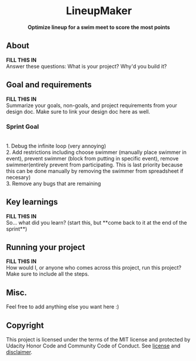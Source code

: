 <h1 align="center">LineupMaker</h1>
<p align="center"><strong>Optimize lineup for a swim meet to score the most points</strong>
<br/>

<h2>About</h2>
<strong>FILL THIS IN</strong><br/>
Answer these questions: What is your project? Why'd you build it?

<h2>Goal and requirements</h2>
<strong>FILL THIS IN</strong><br/>
 Summarize your goals, non-goals, and project requirements from your design doc. Make sure to link your design doc here as well.
 
 <h3>Sprint Goal</h3>
<strong></strong><br/>
1. Debug the infinite loop (very annoying) <br/>    
2. Add restrictions including choose swimmer (manually place swimmer in event), prevent swimmer (block from putting in specific event), remove swimmer(entirely prevent from participating. This is last priority because this can be done manually by removing the swimmer from spreadsheet if necesary)<br/>     
3. Remove any bugs that are remaining  <br/>  

<h2>Key learnings</h2>
<strong>FILL THIS IN</strong><br/>
So... what did you learn? (start this, but **come back to it at the end of the sprint**)

<h2>Running your project</h2>
<strong>FILL THIS IN</strong><br/>
How would I, or anyone who comes across this project, run this project? Make sure to include all the steps.

<h2>Misc.</h2>
Feel free to add anything else you want here :)

<h2>Copyright</h2>
This project is licensed under the terms of the MIT license and protected by Udacity Honor Code and Community Code of Conduct. See <a href="LICENSE.md">license</a> and <a href="LICENSE.DISCLAIMER.md">disclaimer</a>.